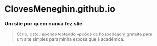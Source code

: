 # ClovesMeneghin.github.io

### Um site por quem nunca fez site

>Sério, estou apenas testando opções de hospedagem gratuita para um site simples para minha esposa que é acadêmica.
